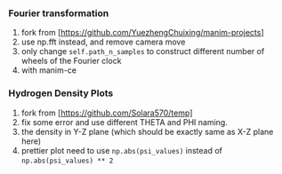 ### Fourier transformation

1. fork from [https://github.com/YuezhengChuixing/manim-projects]
2. use np.fft instead, and remove camera move
3. only change `self.path_n_samples` to construct different number of wheels of the Fourier clock
4. with manim-ce

### Hydrogen Density Plots

1. fork from [https://github.com/Solara570/temp]
2. fix some error and use different THETA and PHI naming.
3. the density in Y-Z plane (which should be exactly same as X-Z plane here)
4. prettier plot need to use `np.abs(psi_values)` instead of `np.abs(psi_values) ** 2`
